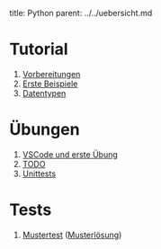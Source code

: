 title: Python
parent: ../../uebersicht.md

# Tutorial
1. [Vorbereitungen]({filename}installation.md)
1. [Erste Beispiele]({filename}beispiele.md)
1. [Datentypen]({filename}datentypen.md)

# Übungen
1. [VSCode und erste Übung]({filename}homework1.md)
1. [TODO]({filename}homework2.md)
1. [Unittests]({filename}unittests.md)

# Tests
1. [Mustertest]({filename}python_test.zip) ([Musterlösung]({filename}python_test_sample_solution.zip))